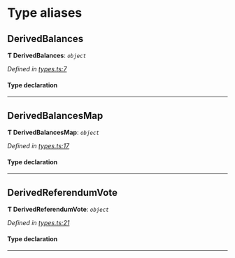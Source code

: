 

# Type aliases

<a id="derivedbalances"></a>

##  DerivedBalances

**Ƭ DerivedBalances**: *`object`*

*Defined in [types.ts:7](https://github.com/polkadot-js/api/blob/132a8dd/packages/api-derive/src/types.ts#L7)*

#### Type declaration

___
<a id="derivedbalancesmap"></a>

##  DerivedBalancesMap

**Ƭ DerivedBalancesMap**: *`object`*

*Defined in [types.ts:17](https://github.com/polkadot-js/api/blob/132a8dd/packages/api-derive/src/types.ts#L17)*

#### Type declaration

[index: `string`]: [DerivedBalances](_types_.md#derivedbalances)

___
<a id="derivedreferendumvote"></a>

##  DerivedReferendumVote

**Ƭ DerivedReferendumVote**: *`object`*

*Defined in [types.ts:21](https://github.com/polkadot-js/api/blob/132a8dd/packages/api-derive/src/types.ts#L21)*

#### Type declaration

___


